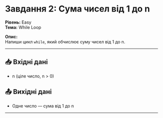 # Завдання 2: Сума чисел від 1 до n

**Рівень:** Easy  
**Тема:** While Loop  

**Опис:**  
Напиши цикл `while`, який обчислює суму чисел від 1 до n.

---

## 📥 Вхідні дані
- n (ціле число, n > 0)

## 📤 Вихідні дані
- Одне число — сума від 1 до n

---